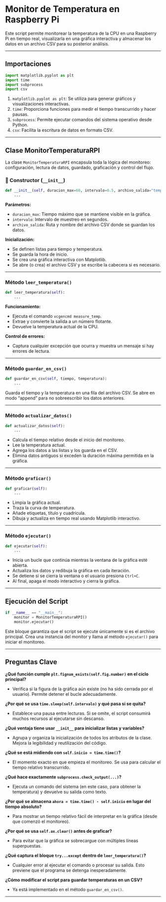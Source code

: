 # Monitor de Temperatura en Raspberry Pi

Este script permite monitorear la temperatura de la CPU en una Raspberry Pi en tiempo real, visualizarla en una gráfica interactiva y almacenar los datos en un archivo CSV para su posterior análisis.

---

## Importaciones

```python
import matplotlib.pyplot as plt
import time
import subprocess
import csv
```

1. `matplotlib.pyplot as plt`: Se utiliza para generar gráficos y visualizaciones interactivas.
2. `time`: Proporciona funciones para medir el tiempo transcurrido y hacer pausas.
3. `subprocess`: Permite ejecutar comandos del sistema operativo desde Python.
4. `csv`: Facilita la escritura de datos en formato CSV.

---

## Clase MonitorTemperaturaRPI
La clase `MonitorTemperaturaRPI` encapsula toda la lógica del monitoreo: configuración, lectura de datos, guardado, graficación y control del flujo.

### 🔧 Constructor (`__init__`)
```python
def __init__(self, duracion_max=60, intervalo=0.5, archivo_salida="temperaturas.csv"):
    ...
```

**Parámetros:**
- `duracion_max`: Tiempo máximo que se mantiene visible en la gráfica.
- `intervalo`: Intervalo de muestreo en segundos.
- `archivo_salida`: Ruta y nombre del archivo CSV donde se guardan los datos.

**Inicialización:**
- Se definen listas para tiempo y temperatura.
- Se guarda la hora de inicio.
- Se crea una gráfica interactiva con Matplotlib.
- Se abre (o crea) el archivo CSV y se escribe la cabecera si es necesario.

---

### Método `leer_temperatura()`
```python
def leer_temperatura(self):
    ...
```

**Funcionamiento:**
- Ejecuta el comando `vcgencmd measure_temp`.
- Extrae y convierte la salida a un número flotante.
- Devuelve la temperatura actual de la CPU.

**Control de errores:**
- Captura cualquier excepción que ocurra y muestra un mensaje si hay errores de lectura.

---

### Método `guardar_en_csv()`
```python
def guardar_en_csv(self, tiempo, temperatura):
    ...
```

Guarda el tiempo y la temperatura en una fila del archivo CSV. Se abre en modo “append” para no sobreescribir los datos anteriores.

---

### Método `actualizar_datos()`
```python
def actualizar_datos(self):
    ...
```

- Calcula el tiempo relativo desde el inicio del monitoreo.
- Lee la temperatura actual.
- Agrega los datos a las listas y los guarda en el CSV.
- Elimina datos antiguos si exceden la duración máxima permitida en la gráfica.

---

### Método `graficar()`
```python
def graficar(self):
    ...
```

- Limpia la gráfica actual.
- Traza la curva de temperatura.
- Añade etiquetas, título y cuadrícula.
- Dibuja y actualiza en tiempo real usando Matplotlib interactivo.

---

### Método `ejecutar()`
```python
def ejecutar(self):
    ...
```

- Inicia un bucle que continúa mientras la ventana de la gráfica esté abierta.
- Actualiza los datos y redibuja la gráfica en cada iteración.
- Se detiene si se cierra la ventana o el usuario presiona `Ctrl+C`.
- Al final, apaga el modo interactivo y cierra la gráfica.

---

## Ejecución del Script
```python
if __name__ == "__main__":
    monitor = MonitorTemperaturaRPI()
    monitor.ejecutar()
```

Este bloque garantiza que el script se ejecute únicamente si es el archivo principal. Crea una instancia del monitor y llama al método `ejecutar()` para iniciar el monitoreo.

---

## Preguntas Clave

**¿Qué función cumple `plt.fignum_exists(self.fig.number)` en el ciclo principal?**
- Verifica si la figura de la gráfica aún existe (no ha sido cerrada por el usuario). Permite detener el bucle adecuadamente.

**¿Por qué se usa `time.sleep(self.intervalo)` y qué pasa si se quita?**
- Establece una pausa entre lecturas. Si se omite, el script consumirá muchos recursos al ejecutarse sin descanso.

**¿Qué ventaja tiene usar `__init__` para inicializar listas y variables?**
- Agrupa y organiza la inicialización de todos los atributos de la clase. Mejora la legibilidad y reutilización del código.

**¿Qué se está midiendo con `self.inicio = time.time()`?**
- El momento exacto en que empieza el monitoreo. Se usa para calcular el tiempo relativo transcurrido.

**¿Qué hace exactamente `subprocess.check_output(...)`?**
- Ejecuta un comando del sistema (en este caso, para obtener la temperatura) y devuelve su salida como texto.

**¿Por qué se almacena `ahora = time.time() - self.inicio` en lugar del tiempo absoluto?**
- Para mostrar un tiempo relativo fácil de interpretar en la gráfica (desde que comenzó el monitoreo).

**¿Por qué se usa `self.ax.clear()` antes de graficar?**
- Para evitar que la gráfica se sobrecargue con múltiples líneas superpuestas.

**¿Qué captura el bloque `try...except` dentro de `leer_temperatura()`?**
- Cualquier error al ejecutar el comando o procesar su salida. Esto previene que el programa se detenga inesperadamente.

**¿Cómo modificar el script para guardar temperaturas en un CSV?**
- Ya está implementado en el método `guardar_en_csv()`.

---
